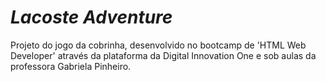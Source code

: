 # *Lacoste Adventure*

Projeto do jogo da cobrinha, desenvolvido no bootcamp de 'HTML Web Developer' através da plataforma da Digital Innovation One e sob aulas da professora Gabriela Pinheiro.
